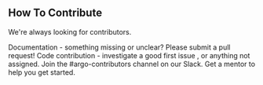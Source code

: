 ## How To Contribute

We're always looking for contributors.

Documentation - something missing or unclear? Please submit a pull request!
Code contribution - investigate a good first issue , or anything not assigned.
Join the #argo-contributors channel on our Slack.
Get a mentor to help you get started.